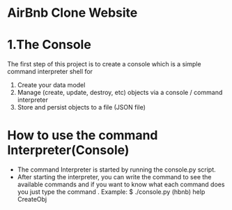AirBnb Clone Website
====================

1.The Console
=============
The first step of this project is to create a console which is a simple
command interpreter shell for
1. Create your data model
2. Manage (create, update, destroy, etc) objects via a console / command
interpreter
3. Store and persist objects to a file (JSON file)

How to use the command Interpreter(Console)
===========================================
- The command Interpreter is started by running the console.py script.
- After starting the interpreter, you can write the command <help> to see the
available commands and if you want to know what each command does you just type 
the command <help> <command>.
Example:
$ ./console.py
(hbnb) help CreateObj
